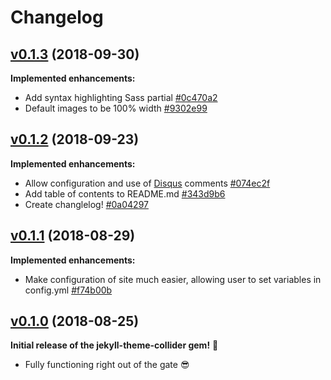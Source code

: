 # Changelog

## [v0.1.3](https://rubygems.org/gems/jekyll-theme-collider/versions/0.1.3) (2018-09-30)

**Implemented enhancements:**

- Add syntax highlighting Sass partial  [#0c470a2](https://github.com/ryancolorcafe/jekyll-theme-collider/commit/0c470a2abb39efc07fae4e9a350c5a960dd43cd0)
- Default images to be 100% width [#9302e99](https://github.com/ryancolorcafe/jekyll-theme-collider/commit/9302e990913c56794feddc349d332fd44695e843)

## [v0.1.2](https://rubygems.org/gems/jekyll-theme-collider/versions/0.1.2) (2018-09-23)

**Implemented enhancements:**

- Allow configuration and use of [Disqus](https://disqus.com) comments [#074ec2f](https://github.com/ryancolorcafe/jekyll-theme-collider/commit/074ec2f2f56331e6edbf5a1fb77ac2bd1a794f86)
- Add table of contents to README.md [#343d9b6](https://github.com/ryancolorcafe/jekyll-theme-collider/commit/343d9b651b0168a7ca07554355c5f448bcfcb2ed)
- Create changlelog! [#0a04297](https://github.com/ryancolorcafe/jekyll-theme-collider/commit/0a04297e09966d9050efd33d7b21618cdd24ef8a)

## [v0.1.1](https://rubygems.org/gems/jekyll-theme-collider/versions/0.1.1) (2018-08-29)

**Implemented enhancements:**

- Make configuration of site much easier, allowing user to set variables in config.yml [#f74b00b](https://github.com/ryancolorcafe/jekyll-theme-collider/commit/f74b00b755ff8d77dca533d48e668a28f8454dfd)

## [v0.1.0](https://rubygems.org/gems/jekyll-theme-collider/versions/0.1.0) (2018-08-25)
**Initial release of the jekyll-theme-collider gem!** 🎉

- Fully functioning right out of the gate 😎
